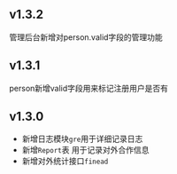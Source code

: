 v1.3.2
---
管理后台新增对person.valid字段的管理功能

v1.3.1
---
person新增valid字段用来标记注册用户是否有

v1.3.0
---
* 新增日志模块``gre``用于详细记录日志
* 新增``Report``表 用于记录对外合作信息
* 新增对外统计接口``finead``
